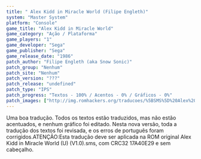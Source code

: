 ```yaml
---
title: " Alex Kidd in Miracle World (Filipe Engleth)"
system: "Master System"
platform: "Console"
game_title: "Alex Kidd in Miracle World"
game_category: "Ação / Plataforma"
game_players: "1"
game_developer: "Sega"
game_publisher: "Sega"
game_release_date: "1986"
patch_author: "Filipe Engleth (aka Snow Sonic)"
patch_group: "Nenhum"
patch_site: "Nenhum"
patch_version: "???"
patch_release: "undefined"
patch_type: "IPS"
patch_progress: "Textos - 100% / Acentos - 0% / Gráficos - 0%"
patch_images: ["http://img.romhackers.org/traducoes/%5BSMS%5D%20Alex%20Kidd%20in%20Miracle%20World%20-%20Filipe%20Engleth%20-%201.png","http://img.romhackers.org/traducoes/%5BSMS%5D%20Alex%20Kidd%20in%20Miracle%20World%20-%20Filipe%20Engleth%20-%202.png","http://img.romhackers.org/traducoes/%5BSMS%5D%20Alex%20Kidd%20in%20Miracle%20World%20-%20Filipe%20Engleth%20-%203.png"]
---
```

Uma boa tradução. Todos os textos estão traduzidos, mas não estão acentuados, e nenhum gráfico foi editado. Nesta nova versão, toda a tradução dos textos foi revisada, e os erros de português foram corrigidos.ATENÇÃO:Esta tradução deve ser aplicada na ROM original Alex Kidd in Miracle World (U) (V1.0).sms, com CRC32 17A40E29 e sem cabeçalho.